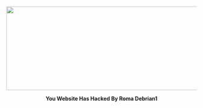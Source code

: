 
<p>&nbsp;</p>
<p>&nbsp;</p>
<div>
  <center>
  <p align="center"><img src=https://i2.wp.com/nekonoto.net/wp-content/uploads/2018/01/yuru-camp.jpg?w=800 width=513 height=223 /></p>
<p align="center"><strong>You Website Has Hacked By Roma Debrian1</strong></p>
</div>

